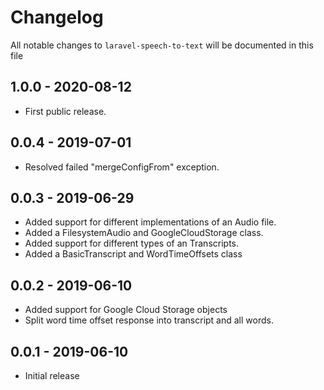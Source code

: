 # Changelog

All notable changes to `laravel-speech-to-text` will be documented in this file

## 1.0.0 - 2020-08-12
- First public release.

## 0.0.4 - 2019-07-01
- Resolved failed "mergeConfigFrom" exception.

## 0.0.3 - 2019-06-29
- Added support for different implementations of an Audio file. 
- Added a FilesystemAudio and GoogleCloudStorage class.
- Added support for different types of an Transcripts. 
- Added a BasicTranscript and WordTimeOffsets class

## 0.0.2 - 2019-06-10
- Added support for Google Cloud Storage objects
- Split word time offset response into transcript and all words.

## 0.0.1 - 2019-06-10
- Initial release
